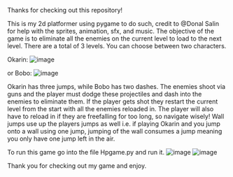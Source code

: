 Thanks for checking out this repository!

This is my 2d platformer using pygame to do such, credit to @Donal Salin for help with the sprites, animation, sfx, and music.
The objective of the game is to eliminate all the enemies on the current level to load to the next level. There are a total of 3 levels.
You can choose between two characters.

Okarin:
![image](https://github.com/user-attachments/assets/e2b1d1a7-b9be-4fc7-b4b9-7a14312547e0)

or Bobo:
![image](https://github.com/user-attachments/assets/9a396a6e-2de6-4ae5-ae1a-d432168f4180)

Okarin has three jumps, while Bobo has two dashes.
The enemies shoot via guns and the player must dodge these projectiles and dash into the enemies to eliminate them.
If the player gets shot they restart the current level from the start with all the enemies reloaded in.
The player will also have to reload in if they are freefalling for too long, so navigate wisely!
Wall jumps use up the players jumps as well i.e. if playing Okarin and you jump onto a wall using one jump, jumping of the wall consumes a jump meaning you only have one jump left in the air.

To run this game go into the file Hpgame.py and run it.
![image](https://github.com/user-attachments/assets/16364cfe-eff9-493d-9dc0-532a1a8261c0)
![image](https://github.com/user-attachments/assets/bb413956-17fc-4644-a123-f0b743f92c72)

Thank you for checking out my game and enjoy.
